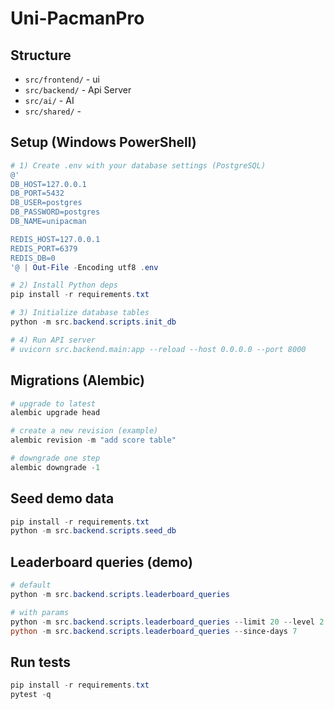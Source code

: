 # Uni-PacmanPro

## Structure

- `src/frontend/` - ui
- `src/backend/` - Api Server
- `src/ai/` - AI
- `src/shared/` - 

## Setup (Windows PowerShell)
```powershell
# 1) Create .env with your database settings (PostgreSQL)
@'
DB_HOST=127.0.0.1
DB_PORT=5432
DB_USER=postgres
DB_PASSWORD=postgres
DB_NAME=unipacman

REDIS_HOST=127.0.0.1
REDIS_PORT=6379
REDIS_DB=0
'@ | Out-File -Encoding utf8 .env

# 2) Install Python deps
pip install -r requirements.txt

# 3) Initialize database tables
python -m src.backend.scripts.init_db

# 4) Run API server
# uvicorn src.backend.main:app --reload --host 0.0.0.0 --port 8000
```

## Migrations (Alembic)
```powershell
# upgrade to latest
alembic upgrade head

# create a new revision (example)
alembic revision -m "add score table"

# downgrade one step
alembic downgrade -1
```

## Seed demo data
```powershell
pip install -r requirements.txt
python -m src.backend.scripts.seed_db
```

## Leaderboard queries (demo)
```powershell
# default
python -m src.backend.scripts.leaderboard_queries

# with params
python -m src.backend.scripts.leaderboard_queries --limit 20 --level 2
python -m src.backend.scripts.leaderboard_queries --since-days 7
```

## Run tests
```powershell
pip install -r requirements.txt
pytest -q
```

